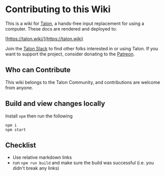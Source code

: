 # Contributing to this Wiki

This is a wiki for [Talon](https://talonvoice.com/), a hands-free input replacement for using a computer. These docs are rendered and deployed to:

[https://talon.wiki/](https://talon.wiki)

Join the [Talon Slack](https://talonvoice.com/chat) to find other folks interested in or using Talon. If you want to support the project, consider donating to the [Patreon](https://www.patreon.com/lunixbochs).

## Who can Contribute

This wiki belongs to the Talon Community, and contributions are welcome from anyone.

## Build and view changes locally

Install `npm` then run the following

```
npm i
npm start
```

## Checklist

- Use relative markdown links
- run `npm run build` and make sure the build was successful (i.e. you didn't break any links)
